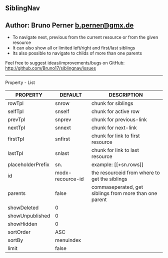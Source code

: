 SiblingNav
--------------------
Author: Bruno Perner <b.perner@gmx.de>
--------------------

 * To navigate next, previous from the current resource or from the given resource
 * It can also show all or limited left/right and first/last siblings
 * Its also possible to navigate to childs of more than one parents 

Feel free to suggest ideas/improvements/bugs on GitHub:
http://github.com/Bruno17/siblingnav/issues

--------------------
Property - List 


| PROPERTY          | DEFAULT          | DESCRIPTION                                            |
|-------------------|------------------|--------------------------------------------------------|
| rowTpl            | snrow            | chunk for siblings                                     |
| selfTpl           | snself           | chunk for active row                                   |
| prevTpl           | snprev           | chunk for previous-link                                |
| nextTpl           | snnext           | chunk for next-link                                    |
| firstTpl          | snfirst          | chunk for link to first resource                       |
| lastTpl           | snlast           | chunk for link to last resource                        |
| placeholderPrefix | sn.              | example: [[+sn.rows]]                                  |
| id                | modx-recource-id | the resourceid from where to get the siblings          |
| parents           | false            | commaseperated, get siblings from more than one parent |
| showDeleted       | 0                | 
| showUnpublished   | 0                |
| showHidden        | 0                |
| sortOrder         | ASC              |
| sortBy            | menuindex        | 
| limit             | false            | 
